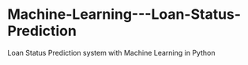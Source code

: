 # Machine-Learning---Loan-Status-Prediction
Loan Status Prediction system with Machine Learning in Python
